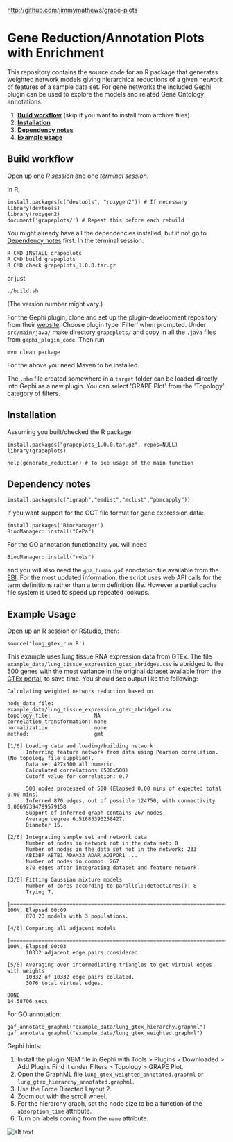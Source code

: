 <http://github.com/jimmymathews/grape-plots>

Gene Reduction/Annotation Plots with Enrichment
===============================================

This repository contains the source code for an R package that generates weighted network models giving hierarchical reductions of a given network of features of a sample data set. For gene networks the included [Gephi](https://gephi.org) plugin can be used to explore the models and related Gene Ontology annotations.

  1. **[Build workflow](#BuildWorkflow)** (skip if you want to install from archive files)
  2. **[Installation](#Installation)**
  3. **[Dependency notes](#DependencyNotes)**
  4. **[Example usage](#Example)**

Build workflow <a name="BuildWorkflow"></a>
--------------

Open up one *R session* and one *terminal session*.

In R,
```
install.packages(c("devtools", "roxygen2")) # If necessary
library(devtools)
library(roxygen2)
document('grapeplots/') # Repeat this before each rebuild
```

You might already have all the dependencies installed, but if not go to [Dependency notes](#DependencyNotes) first. In the terminal session:
```
R CMD INSTALL grapeplots
R CMD build grapeplots
R CMD check grapeplots_1.0.0.tar.gz
```

or just
```
./build.sh
```

(The version number might vary.)

For the Gephi plugin, clone and set up the plugin-development repository from their [website](https://gephi.org). Choose plugin type 'Filter' when prompted. Under `src/main/java/` make directory `grapeplots/` and copy in all the `.java` files from `gephi_plugin_code`. Then run

```
mvn clean package
```

For the above you need Maven to be installed.

The `.nbm` file created somewhere in a `target` folder can be loaded directly into Gephi as a new plugin. You can select 'GRAPE Plot' from the 'Topology' category of filters.

Installation <a name="Installation"></a>
------------
Assuming you built/checked the R package:

```
install.packages("grapeplots_1.0.0.tar.gz", repos=NULL)
library(grapeplots)

help(generate_reduction) # To see usage of the main function
```

Dependency notes <a name="DependencyNotes"></a>
----------------

```
install.packages(c("igraph","emdist","mclust","pbmcapply"))
```

If you want support for the GCT file format for gene expression data:

```
install.packages('BiocManager')
BiocManager::install("CePa")
```

For the GO annotation functionality you will need

```
BiocManager::install("rols")
```

and you will also need the `goa_human.gaf` annotation file available from the [EBI](https://www.ebi.ac.uk/GOA/downloads). For the most updated information, the script uses web API calls for the term definitions rather than a term definition file. However a partial cache file system is used to speed up repeated lookups.

Example Usage <a name="Example"></a>
-------------

Open up an R session or RStudio, then:

```
source('lung_gtex_run.R')
```

This example uses lung tissue RNA expression data from GTEx. The file `example_data/lung_tissue_expression_gtex_abridges.csv` is abridged to the 500 genes with the most variance in the original dataset available from the [GTEx portal](https://gtexportal.org/), to save time. You should see output like the following:

```
Calculating weighted network reduction based on

node_data_file:             example_data/lung_tissue_expression_gtex_abridged.csv
topology_file:              NA
correlation_transformation: none
normalization:              none
method:                     gmt

[1/6] Loading data and loading/building network
      Inferring feature network from data using Pearson correlation. (No topology_file supplied).
      Data set 427x500 all numeric.
      Calculated correlations (500x500)
      Cutoff value for correlation: 0.7

      500 nodes processed of 500 (Elapsed 0.00 mins of expected total 0.00 mins)
      Inferred 870 edges, out of possible 124750, with connectivity 0.00697394789579158
      Support of inferred graph contains 267 nodes.
      Average degree 6.51685393258427.
      Diameter 15.

[2/6] Integrating sample set and network data
      Number of nodes in network not in the data set: 0
      Number of nodes in the data set not in the network: 233
      ABI3BP ABTB1 ADAM33 ADAR ADIPOR1 ...
      Number of nodes in common: 267
      870 edges after integrating dataset and feature network.

[3/6] Fitting Gaussian mixture models
      Number of cores according to parallel::detectCores(): 8
      Trying 7.
  |=======================================================================| 100%, Elapsed 00:09
      870 2D models with 3 populations.

[4/6] Comparing all adjacent models
  |=======================================================================| 100%, Elapsed 00:03
      10332 adjacent edge pairs considered.

[5/6] Averaging over intermediating triangles to get virtual edges with weights
      10332 of 10332 edge pairs collated.
      3076 total virtual edges.

DONE
14.58706 secs
```

For GO annotation:

```
gaf_annotate_graphml("example_data/lung_gtex_hierarchy.graphml")
gaf_annotate_graphml("example_data/lung_gtex_weighted.graphml")
```

Gephi hints:

  1. Install the plugin NBM file in Gephi with Tools > Plugins > Downloaded > Add Plugin. Find it under Filters > Topology > GRAPE Plot.
  2. Open the GraphML file `lung_gtex_weighted_annotated.graphml` or `lung_gtex_hierarchy_annotated.graphml`.
  3. Use the Force Directed Layout 2.
  4. Zoom out with the scroll wheel.
  5. For the hierarchy graph, set the node size to be a function of the `absorption_time` attribute.
  6. Turn on labels coming from the `name` attribute.

![alt text](example_data/lunggtex.png)












